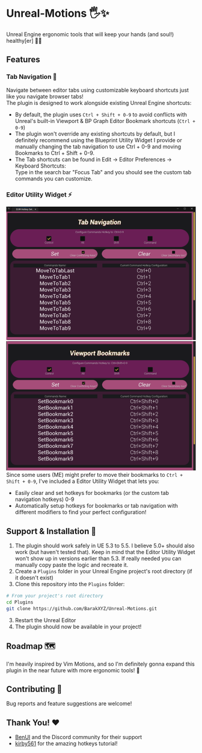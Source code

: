 # Unreal-Motions 🖐️✨
Unreal Engine ergonomic tools that will keep your hands (and soul!) healthy[er] 🧘‍♂️

## Features 
### Tab Navigation 🔄
Navigate between editor tabs using customizable keyboard shortcuts just like you navigate browser tabs!<br>
The plugin is designed to work alongside existing Unreal Engine shortcuts:
- By default, the plugin uses `Ctrl + Shift + 0-9` to avoid conflicts with Unreal's built-in Viewport & BP Graph Editor Bookmark shortcuts (`Ctrl + 0-9`)
- The plugin won't override any existing shortcuts by default, but I definitely recommend using the Blueprint Utility Widget I provide or manually changing the tab navigation to use Ctrl + 0-9 and moving Bookmarks to Ctrl + Shift + 0-9.
- The Tab shortcuts can be found in Edit -> Editor Preferences -> Keyboard Shortcuts:<br>
Type in the search bar "Focus Tab" and you should see the custom tab commands you can customize.

### Editor Utility Widget ⚡
![EUW1](Docs/euw-hotkey-assist-tab-nav.png)
![EUW2](Docs/euw-hotkey-assist-viewport-bookmarks.png)
Since some users (ME) might prefer to move their bookmarks to `Ctrl + Shift + 0-9`, I've included a Editor Utility Widget that lets you:
- Easily clear and set hotkeys for bookmarks (or the custom tab navigation hotkeys) 0-9
- Automatically setup hotkeys for bookmarks or tab navigation with different modifiers to find your perfect configuration!

## Support & Installation 🔧
1. The plugin should work safely in UE 5.3 to 5.5. I believe 5.0+ should also work (but haven't tested that). Keep in mind that the Editor Utility Widget won't show up in versions earlier than 5.3. If really needed you can manually copy paste the logic and recreate it.
1. Create a `Plugins` folder in your Unreal Engine project's root directory (if it doesn't exist)
2. Clone this repository into the `Plugins` folder:
```bash
# From your project's root directory
cd Plugins
git clone https://github.com/BarakXYZ/Unreal-Motions.git
```
3. Restart the Unreal Editor
4. The plugin should now be available in your project!

## Roadmap 🗺️
I'm heavily inspired by Vim Motions, and so I'm definitely gonna expand this plugin in the near future with more ergonomic tools! 🚀

## Contributing 🤝
Bug reports and feature suggestions are welcome!

## Thank You! ❤️
- [BenUI](https://github.com/benui-dev) and the Discord community for their support
- [kirby561](https://github.com/kirby561) for the amazing hotkeys tutorial!
